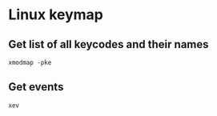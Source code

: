 # Linux keymap

## Get list of all keycodes and their names

```
xmodmap -pke
```

## Get events

```
xev
```
